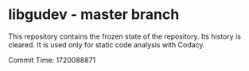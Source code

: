 # libgudev - master branch

This repository contains the frozen state of the repository.
Its history is cleared. It is used only for static code
analysis with Codacy.

Commit Time: 1720088871